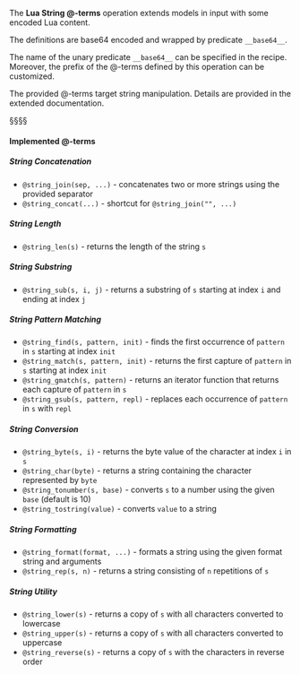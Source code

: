 The **Lua String @-terms** operation extends models in input with some encoded Lua content.

The definitions are base64 encoded and wrapped by predicate `__base64__`.

The name of the unary predicate `__base64__` can be specified in the recipe. 
Moreover, the prefix of the @-terms defined by this operation can be customized.

The provided @-terms target string manipulation. 
Details are provided in the extended documentation.

§§§§

#### Implemented @-terms

##### String Concatenation
* `@string_join(sep, ...)` - concatenates two or more strings using the provided separator
* `@string_concat(...)` - shortcut for `@string_join("", ...)`

##### String Length
* `@string_len(s)` - returns the length of the string `s`

##### String Substring
* `@string_sub(s, i, j)` - returns a substring of `s` starting at index `i` and ending at index `j`

##### String Pattern Matching
* `@string_find(s, pattern, init)` - finds the first occurrence of `pattern` in `s` starting at index `init`
* `@string_match(s, pattern, init)` - returns the first capture of `pattern` in `s` starting at index `init`
* `@string_gmatch(s, pattern)` - returns an iterator function that returns each capture of `pattern` in `s`
* `@string_gsub(s, pattern, repl)` - replaces each occurrence of `pattern` in `s` with `repl`

##### String Conversion
* `@string_byte(s, i)` - returns the byte value of the character at index `i` in `s`
* `@string_char(byte)` - returns a string containing the character represented by `byte`
* `@string_tonumber(s, base)` - converts `s` to a number using the given `base` (default is 10)
* `@string_tostring(value)` - converts `value` to a string

##### String Formatting
* `@string_format(format, ...)` - formats a string using the given format string and arguments
* `@string_rep(s, n)` - returns a string consisting of `n` repetitions of `s`

##### String Utility
* `@string_lower(s)` - returns a copy of `s` with all characters converted to lowercase
* `@string_upper(s)` - returns a copy of `s` with all characters converted to uppercase
* `@string_reverse(s)` - returns a copy of `s` with the characters in reverse order
